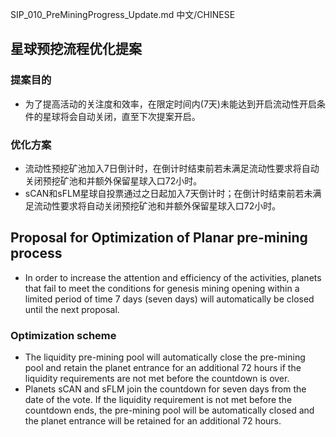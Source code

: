 SIP_010_PreMiningProgress_Update.md
中文/CHINESE
## 星球预挖流程优化提案
### 提案目的
- 为了提高活动的关注度和效率，在限定时间内(7天)未能达到开启流动性开启条件的星球将会自动关闭，直至下次提案开启。
### 优化方案
- 流动性预挖矿池加入7日倒计时，在倒计时结束前若未满足流动性要求将自动关闭预挖矿池和并额外保留星球入口72小时。
- sCAN和sFLM星球自投票通过之日起加入7天倒计时；在倒计时结束前若未满足流动性要求将自动关闭预挖矿池和并额外保留星球入口72小时。


## Proposal for Optimization of Planar pre-mining process

- In order to increase the attention and efficiency of the activities, planets that fail to meet the conditions for genesis  mining opening within a limited period of time 7 days (seven days) will automatically be closed until the next proposal.

### Optimization scheme

- The liquidity pre-mining pool will automatically close the pre-mining pool and retain the planet entrance for an additional 72 hours if the liquidity requirements are not met before the countdown is over.
- Planets sCAN and sFLM join the countdown for seven days from the date of the vote. If the liquidity requirement is not met before the countdown ends, the pre-mining pool will be automatically closed and the planet entrance will be retained for an additional 72 hours.